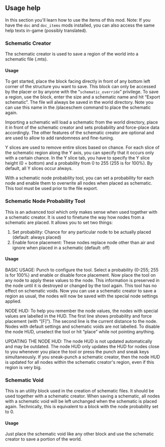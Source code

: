 ## Usage help
In this section you'll learn how to use the items of this mod.
Note: If you have the `doc` and `doc_items` mods installed, you can also access the same help texts in-game (possibly translated).

### Schematic Creator
The schematic creator is used to save a region of the world into a schematic file (.mts).

#### Usage
To get started, place the block facing directly in front of any bottom left corner of the structure you want to save. This block can only be accessed by the placer or by anyone with the “`schematic_override`” privilege.
To save a region, use the block, enter the size and a schematic name and hit “Export schematic”. The file will always be saved in the world directory. Note you can use this name in the /placeschem command to place the schematic again.

Importing a schematic will load a schematic from the world directory, place it in front of the schematic creator and sets probability and force-place data accordingly.
The other features of the schematic creator are optional and are used to allow to add randomness and fine-tuning.

Y slices are used to remove entire slices based on chance. For each slice of the schematic region along the Y axis, you can specify that it occurs only with a certain chance. In the Y slice tab, you have to specify the Y slice height (0 = bottom) and a probability from 0 to 255 (255 is for 100%). By default, all Y slices occur always.

With a schematic node probability tool, you can set a probability for each node and enable them to overwrite all nodes when placed as schematic. This tool must be used prior to the file export.


### Schematic Node Probability Tool
This is an advanced tool which only makes sense when used together with a schematic creator. It is used to finetune the way how nodes from a schematic are placed.
It allows you to set two things:
1) Set probability: Chance for any particular node to be actually placed (default: always placed)
2) Enable force placement: These nodes replace node other than air and ignore when placed in a schematic (default: off)

#### Usage

BASIC USAGE:
Punch to configure the tool. Select a probability (0-255; 255 is for 100%) and enable or disable force placement. Now place the tool on any node to apply these values to the node. This information is preserved in the node until it is destroyed or changed by the tool again. This tool has no effect on schematic voids.
Now you can use a schematic creator to save a region as usual, the nodes will now be saved with the special node settings applied.

NODE HUD:
To help you remember the node values, the nodes with special values are labelled in the HUD. The first line shows probability and force placement (with “[F]”). The second line is the current distance to the node. Nodes with default settings and schematic voids are not labelled.
To disable the node HUD, unselect the tool or hit “place” while not pointing anything.

UPDATING THE NODE HUD:
The node HUD is not updated automatically and may be outdated. The node HUD only updates the HUD for nodes close to you whenever you place the tool or press the punch and sneak keys simultaneously. If you sneak-punch a schematic creator, then the node HUD is updated for all nodes within the schematic creator's region, even if this region is very big.


### Schematic Void
This is an utility block used in the creation of schematic files. It should be used together with a schematic creator. When saving a schematic, all nodes with a schematic void will be left unchanged when the schematic is placed again. Technically, this is equivalent to a block with the node probability set to 0.

#### Usage
Just place the schematic void like any other block and use the schematic creator to save a portion of the world.